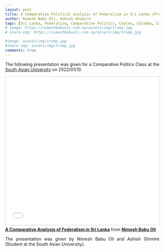```yaml
---
layout: post
title: A Comparative Political analysis of Federalism in Sri Lanka (Presentation)
author: Nimesh Babu Oli, Ashish Ghimire
tags: [Sri Lanka, Federalism, Comparative Politics, Ceylon, Colombo, Sinhala, Tamil, South Asia, Politics]
# image: https://nimeshbabuoli.com.np/assets/img/trump.jpg
# share-img: https://nimeshbabuoli.com.np/assets/img/trump.jpg

#image: assets\img\trump.jpg
#share-img: assets\img\trump.jpg
comments: true
---
```

<p style='text-align: justify;'>The following presentation was given for a </a> Comparative Politics Class at the <a target="_blank" href="http://sau.int/">South Asian University</a> on 2022/01/10.
</p>

<iframe src="//www.slideshare.net/slideshow/embed_code/key/pViIp5qXA8yF5f" width="595" height="485" frameborder="0" marginwidth="0" marginheight="0" scrolling="no" style="border:1px solid #CCC; border-width:1px; margin-bottom:5px; max-width: 100%;" allowfullscreen> </iframe> <div style="margin-bottom:5px"> <strong> <a href="//www.slideshare.net/NimeshBabuOli/a-comparative-analysis-of-federalism-in-sri-lanka" title="A Comparative Analysis of Federalism in Sri Lanka" target="_blank">A Comparative Analysis of Federalism in Sri Lanka</a> </strong> from <strong><a href="//www.slideshare.net/NimeshBabuOli" target="_blank">Nimesh Babu Oli</a></strong> </div>

<p style='text-align: justify;'> The presentation was given by Nimesh Babu Oli and Ashish Ghimire (Student at the South Asian University).
</p>